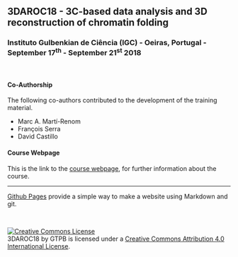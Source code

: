 ## 3DAROC18 - 3C-based data analysis and 3D reconstruction of chromatin folding

###  Instituto Gulbenkian de Ciência (IGC) - Oeiras, Portugal - September 17<sup>th</sup> - September 21<sup>st</sup> 2018

<br/>

#### Co-Authorship

The following co-authors contributed to the development of the training material.

* Marc A. Martí-Renom
* François Serra
* David Castillo

#### Course Webpage
This is the link to the [course webpage](http://gtpb.igc.gulbenkian.pt/bicourses/2018/3DAROC18/), for further information about the course.

---

[Github Pages](https://pages.github.com) provide a simple way to make a website using Markdown and git.

<br/>

<a rel="license" href="http://creativecommons.org/licenses/by/4.0/"><img alt="Creative Commons License" style="border-width:0" src="https://i.creativecommons.org/l/by/4.0/88x31.png" /></a><br /><span xmlns:dct="http://purl.org/dc/terms/" property="dct:title">3DAROC18</span> by <span xmlns:cc="http://creativecommons.org/ns#" property="cc:attributionName">GTPB</span> is licensed under a <a rel="license" href="http://creativecommons.org/licenses/by/4.0/">Creative Commons Attribution 4.0 International License</a>.
